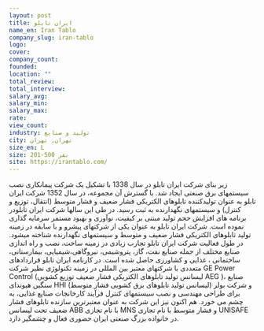 ```yaml
---
layout: post
title: ایران تابلو
name_en: Iran Tablo
company_slug: iran-tablo
logo: 
cover: 
company_count:
founded:
location: ""
total_review: 
total_interview: 
salary_avg: 
salary_min: 
salary_max: 
rate: 
view_count: 
industry: تولید و صنایع
city: تهران, تهران
size_en: L
size: 201-500 نفر
site: https://irantablo.com/
---
```


زیر بنای شرکت ایران تابلو در سال 1338 با تشکیل یک شرکت پیمانکاری نصب سیستمهای برق صنعتی ایجاد شد. با گسترش آن مجموعه، در سال 1352 شرکت ایران تابلو به عنوان تولیدکننده تابلوهای الکتریکی فشار ضعیف و فشار متوسط (انتقال، توزیع و کنترل) و سیستمهای نگهدارنده به ثبت رسید. در طی این سال­ها شرکت ایران تابلودر برنامه های افزایش حجم تولید مبتنی بر کیفیت، نوآوری و بهبود مستمر سرمایه گذاری نموده است. شرکت ایران تابلو به عنوان یکی از شرکتهای پیشرو و با سابقه در زمینه تولید تابلوهای الکتریکی فشار ضعیف و متوسط و سیستمهای نگهدارنده شناخته می­شود. در طول فعالیت شرکت ایران تابلو تجارب زیادی در زمینه ساخت، نصب و راه اندازی صنایع مختلف از جمله صنایع نفت، گاز، پتروشیمی، نیروگاهی،شیمیایی، بیمارستانی، ساختمانی ، غذایی و کشاورزی حاصل شده است.
در کارنامه ایران تابلو قراردادهای متعددی با شرکتهای معتبر بین المللی در زمینه تکنولوژی نظیر شرکت GE Power Control (لیسانس تولید تابلوهای الکتریکی فشار ضعیف توزیع کشویی AEG )، صنایع سنگین هیوندای HHI (لیسانس تولید تابلوهای برق کشویی فشار متوسط) و شرکت بولر برای طراحی مهندسی و نصب سیستمهای کنترل فرآیند کارخانجات صنایع غذایی، به چشم می خورد.
هم اکنون نیز این شرکت به عنوان معتبرترین سازنده تابلوهای فشار ضعیف تحت لیسانس ABB با نام تجاری MNS و فشار متوسط با نام تجاری UNISAFE در خانواده بزرگ صنعتی ایران حضوری فعال و چشمگیر دارد.
